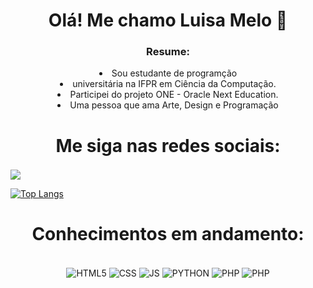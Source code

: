 

<h1 align='center'>Olá! Me chamo Luisa Melo 🤖</h1>
<h3 align='center'> Resume:</h3>
<li align='center'>Sou estudante de programção</li>
<li align='center'>universitária na IFPR em Ciência da Computação.</li>
<li align='center'>Participei do projeto ONE - Oracle Next Education.</li>
<li align='center'>Uma pessoa que ama Arte, Design e Programação</li>

<h1 align='center'>Me siga nas redes sociais:</h1>

<img align='center' src="[![LinkedIn](https://img.shields.io/badge/LinkedIn-0077B5?style=for-the-badge&logo=linkedin&logoColor=white)](https://linkedin/in/Luisa-Melo-Dev)">
<img align='center' src"[![Instagram](https://img.shields.io/badge/Instagram-E4405F?style=for-the-badge&logo=instagram&logoColor=white)](https://www.instagram.com/cotinho_melo_)">


[![Top Langs](https://github-readme-stats.vercel.app/api/top-langs/?username=melo-luisa&layout=compact)](https://github.com/anuraghazra/github-readme-stats)
<h1 align='center'> Conhecimentos em andamento: </h1>

<div style="display: inline_block" align='center'><br/>
<img align="center" alt="HTML5" src="https://img.shields.io/badge/HTML5-E34F26?style=for-the-badge&logo=html5&logoColor=white">
<img align="center" alt="CSS" src="https://img.shields.io/badge/CSS3-1572B6?style=for-the-badge&logo=css3&logoColor=white">
<img align="center" alt="JS" src="https://img.shields.io/badge/JavaScript-323330?style=for-the-badge&logo=javascript&logoColor=F7DF1E">
<img align="center" alt="PYTHON" src="https://img.shields.io/badge/Python-3776AB?style=for-the-badge&logo=python&logoColor=white">
<img align="center" alt="PHP" src="https://img.shields.io/badge/PHP-777BB4?style=for-the-badge&logo=php&logoColor=white">
<img align="center" alt="PHP" src="https://img.shields.io/badge/MySQL-00000F?style=for-the-badge&logo=mysql&logoColor=white">
</div></br><br><br>

 

 
